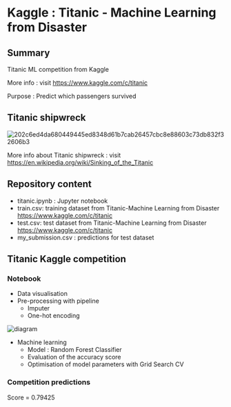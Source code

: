 # Kaggle : Titanic - Machine Learning from Disaster

## Summary

Titanic ML competition from Kaggle 

More info : visit https://www.kaggle.com/c/titanic

Purpose : Predict which passengers survived

## Titanic shipwreck

![202c6ed4da680449445ed8348d61b7cab26457cbc8e88603c73db832f32606b3](https://user-images.githubusercontent.com/82372483/121689358-cb692b00-cac4-11eb-8fd4-8e616be1b16c.jpg)

More info about Titanic shipwreck : visit https://en.wikipedia.org/wiki/Sinking_of_the_Titanic

## Repository content 

* titanic.ipynb : Jupyter notebook
* train.csv: training dataset from Titanic-Machine Learning from Disaster  https://www.kaggle.com/c/titanic
* test.csv: test dataset from Titanic-Machine Learning from Disaster  https://www.kaggle.com/c/titanic
* my_submission.csv : predictions for test dataset

## Titanic Kaggle competition

### Notebook
* Data visualisation
* Pre-processing with pipeline
    * Imputer 
    * One-hot encoding

![diagram](https://user-images.githubusercontent.com/82372483/122390686-8f294500-cf72-11eb-9771-2f4e8e766d00.png)

* Machine learning 
    * Model : Random Forest Classifier
    * Evaluation of the accuracy score 
    * Optimisation of model parameters with Grid Search CV

### Competition predictions
Score = 0.79425

